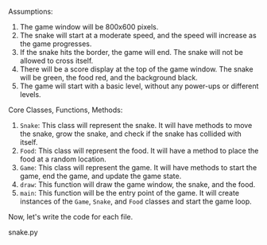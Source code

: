 Assumptions:
1. The game window will be 800x600 pixels.
2. The snake will start at a moderate speed, and the speed will increase as the game progresses.
3. If the snake hits the border, the game will end. The snake will not be allowed to cross itself.
4. There will be a score display at the top of the game window. The snake will be green, the food red, and the background black.
5. The game will start with a basic level, without any power-ups or different levels.

Core Classes, Functions, Methods:
1. `Snake`: This class will represent the snake. It will have methods to move the snake, grow the snake, and check if the snake has collided with itself.
2. `Food`: This class will represent the food. It will have a method to place the food at a random location.
3. `Game`: This class will represent the game. It will have methods to start the game, end the game, and update the game state.
4. `draw`: This function will draw the game window, the snake, and the food.
5. `main`: This function will be the entry point of the game. It will create instances of the `Game`, `Snake`, and `Food` classes and start the game loop.

Now, let's write the code for each file.

snake.py
